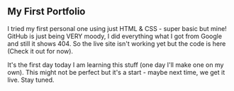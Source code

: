 ## My First Portfolio
I tried my first personal one using just HTML & CSS - super basic but mine!
GitHub is just being VERY moody, I did everything what I got from Google and still it shows 404.
So the live site isn't working yet but the code is here (Check it out for now).

It's the first day today I am learning this stuff (one day I'll make one on my own).
This might not be perfect but it's a start - maybe next time, we get it live.
Stay tuned.

